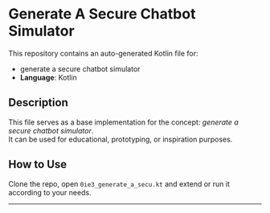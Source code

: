 # Generate A Secure Chatbot Simulator

This repository contains an auto-generated Kotlin file for:

- generate a secure chatbot simulator
- **Language**: Kotlin

## Description

This file serves as a base implementation for the concept: *generate a secure chatbot simulator*.  
It can be used for educational, prototyping, or inspiration purposes.

## How to Use

Clone the repo, open `0ie3_generate_a_secu.kt` and extend or run it according to your needs.

---


